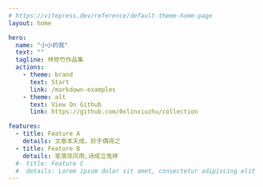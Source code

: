 ```yaml
---
# https://vitepress.dev/reference/default-theme-home-page
layout: home

hero:
  name: "小小的我"
  text: ""
  tagline: 林修竹作品集
  actions:
    - theme: brand
      text: Start
      link: /markdown-examples
    - theme: alt
      text: View On Github
      link: https://github.com/0xlinxiuzhu/collection

features:
  - title: Feature A
    details: 文章本天成，妙手偶得之
  - title: Feature B
    details: 笔落惊风雨,诗成泣鬼神
  #- title: Feature C
  #  details: Lorem ipsum dolor sit amet, consectetur adipiscing elit
---
```


